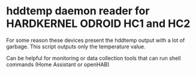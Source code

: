 # hddtemp daemon reader for HARDKERNEL ODROID HC1 and HC2

For some reason these devices present the hddtemp output with a lot of garbage. This script outputs only the temperature value.

Can be helpful for monitoring or data collection tools that can run shell commands (Home Assistant or openHAB)
